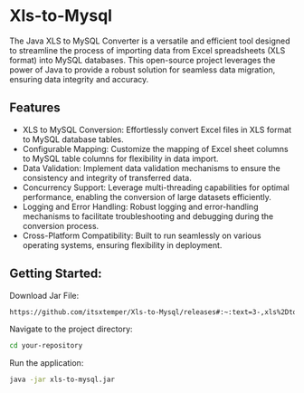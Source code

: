 
# Xls-to-Mysql


The Java XLS to MySQL Converter is a versatile and efficient tool designed to streamline the process of importing data from Excel spreadsheets (XLS format) into MySQL databases. This open-source project leverages the power of Java to provide a robust solution for seamless data migration, ensuring data integrity and accuracy.



## Features

- XLS to MySQL Conversion: Effortlessly convert Excel files in XLS format to MySQL database tables.
- Configurable Mapping: Customize the mapping of Excel sheet columns to MySQL table columns for flexibility in data import.
- Data Validation: Implement data validation mechanisms to ensure the consistency and integrity of transferred data.
- Concurrency Support: Leverage multi-threading capabilities for optimal performance, enabling the conversion of large datasets efficiently.
- Logging and Error Handling: Robust logging and error-handling mechanisms to facilitate troubleshooting and debugging during the conversion process.
- Cross-Platform Compatibility: Built to run seamlessly on various operating systems, ensuring flexibility in deployment.



## Getting Started:

Download Jar File:
```bash
https://github.com/itsxtemper/Xls-to-Mysql/releases#:~:text=3-,xls%2Dto%2Dmysql.jar,-42.7%20MB
```
Navigate to the project directory: 
```bash
cd your-repository
```
Run the application: 
```bash
java -jar xls-to-mysql.jar
```

